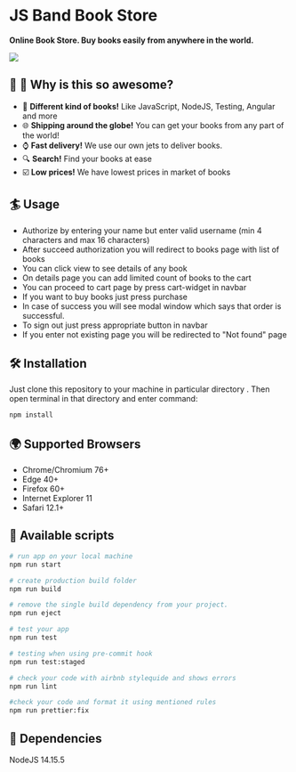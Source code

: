 # JS Band Book Store 

**Online Book Store. Buy books easily from anywhere in the world.**  

![](https://res.cloudinary.com/dl7s75ubb/image/upload/v1616694080/Timetable%20app/bookshop_gponog.jpg)

## :blue_heart: :tada: Why is this so awesome?

* :rocket: **Different kind of books!** Like JavaScript, NodeJS, Testing, Angular and more
* :globe_with_meridians: **Shipping around the globe!** You can get your books from any part of the world!
* :watch: **Fast delivery!** We use our own jets to deliver books.
* :mag: **Search!** Find your books at ease
* :ballot_box_with_check: **Low prices!** We have lowest prices in market of books

## :surfer: Usage
* Authorize by entering your name but enter valid username (min 4 characters and max 16 characters)
* After succeed authorization you will redirect to books page with list of books
* You can click view to see details of any book
* On details page you can add limited count of books to the cart
* You can proceed to cart page by press cart-widget in navbar
* If you want to buy books just press purchase 
* In case of success you will see modal window which says that order is successful.
* To sign out just press appropriate button in navbar 
* If you enter not existing page you will be redirected to "Not found" page

## :hammer_and_wrench: Installation

Just clone this repository to your machine in particular directory . Then open terminal in that directory and enter command:

``` sh
npm install
```
## :earth_africa: Supported Browsers

* Chrome/Chromium 76+
* Edge 40+
* Firefox 60+
* Internet Explorer 11
* Safari 12.1+

## :scroll: Available scripts

``` bash
# run app on your local machine
npm run start

# create production build folder
npm run build

# remove the single build dependency from your project.
npm run eject

# test your app
npm run test

# testing when using pre-commit hook
npm run test:staged

# check your code with airbnb stylequide and shows errors
npm run lint

#check your code and format it using mentioned rules
npm run prettier:fix

```
##  :ferris_wheel: Dependencies
NodeJS 14.15.5 


